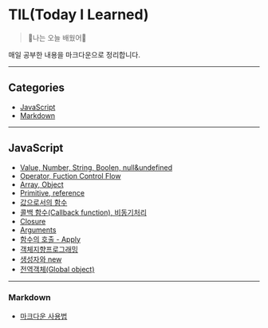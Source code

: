 # TIL(Today I Learned)
>:sunflower:나는 오늘 배웠어:sunflower:

매일 공부한 내용을 마크다운으로 정리합니다.





---

## Categories

* [JavaScript](#JavaScript)
* [Markdown](#markdown)





---
## JavaScript

* [Value, Number, String, Boolen, null&undefined](javascript/value-number-string-boolean-null-undefined.md)
* [Operator, Fuction Control Flow](javascript/operators-function-control-flow.md)
* [Array, Object](javascript/array-object.md)
* [Primitive, reference](javascript/primitive-reference.md)
* [값으로서의 함수](javascript/function-as-value.md)
* [콜백 함수(Callback function), 비동기처리](javascript/callback-function.md)
* [Closure](javascript/closure.md)
* [Arguments](javascirpt/aruments.md)
* [함수의 호출 - Apply](javascript/function-apply.md)
* [객체지향프로그래밍](javscript/object-oriented-progrmming.md)
* [생성자와 new](javascript/constructor-and-new.md)
* [전역객체(Global object)](javascript/global-object.md)







---

### Markdown

- [마크다운 사용법](markdown/마크다운_사용법.md)